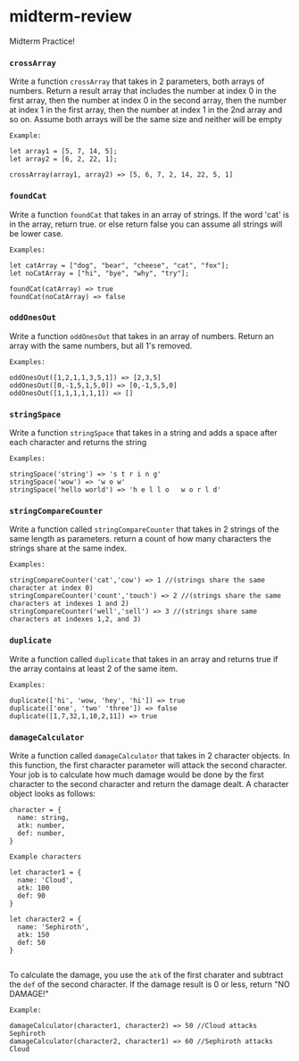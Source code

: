 # midterm-review

Midterm Practice!

### `crossArray`

Write a function `crossArray` that takes in 2 parameters, both arrays of numbers.
Return a result array that includes the number at index 0 in the first array,
then the number at index 0 in the second array, then the number at index 1
in the first array, then the number at index 1 in the 2nd array and so on.
Assume both arrays will be the same size and neither will be empty

```
Example:

let array1 = [5, 7, 14, 5];
let array2 = [6, 2, 22, 1];

crossArray(array1, array2) => [5, 6, 7, 2, 14, 22, 5, 1]
```

### `foundCat`

Write a function `foundCat` that takes in an array of strings.
If the word 'cat' is in the array, return true.  or else return false
you can assume all strings will be lower case.


```
Examples:

let catArray = ["dog", "bear", "cheese", "cat", "fox"];
let noCatArray = ["hi", "bye", "why", "try"];

foundCat(catArray) => true
foundCat(noCatArray) => false
```

### `oddOnesOut`

Write a function `oddOnesOut` that takes in an array of numbers.
Return an array with the same numbers, but all 1's removed.


```
Examples:

oddOnesOut([1,2,1,1,3,5,1]) => [2,3,5]
oddOnesOut([0,-1,5,1,5,0]) => [0,-1,5,5,0]
oddOnesOut([1,1,1,1,1,1]) => []
```

### `stringSpace`

Write a function `stringSpace` that takes in a string and adds a space after each character
and returns the string

```
Examples:

stringSpace('string') => 's t r i n g'
stringSpace('wow') => 'w o w'
stringSpace('hello world') => 'h e l l o   w o r l d'
```

### `stringCompareCounter`

Write a function called `stringCompareCounter` that takes in 2 strings of the same length
as parameters.  return a count of how many characters the strings share at the same index.
```
Examples:

stringCompareCounter('cat','cow') => 1 //(strings share the same character at index 0)
stringCompareCounter('count','touch') => 2 //(strings share the same characters at indexes 1 and 2)
stringCompareCounter('well','sell') => 3 //(strings share same characters at indexes 1,2, and 3)

```

### `duplicate`

Write a function called `duplicate` that takes in an array and returns true if the array 
contains at least 2 of the same item.

```
Examples:

duplicate(['hi', 'wow, 'hey', 'hi']) => true
duplicate(['one', 'two' 'three']) => false
duplicate([1,7,32,1,10,2,11]) => true

```

### `damageCalculator`

Write a function called `damageCalculator` that takes in 2 character objects. 
In this function, the first character parameter will attack the second character.
Your job is to calculate how much damage would be done by the first character to the second character and return the damage dealt.
A character object looks as follows:

```
character = {
  name: string,
  atk: number,
  def: number,
}

Example characters

let character1 = {
  name: 'Cloud',
  atk: 100
  def: 90
}

let character2 = {
  name: 'Sephiroth',
  atk: 150
  def: 50
}


```
To calculate the damage, you use the `atk` of the first charater and subtract the `def` of the second character.
If the damage result is 0 or less, return "NO DAMAGE!"

```
Example:

damageCalculator(character1, character2) => 50 //Cloud attacks Sephiroth
damageCalculator(character2, character1) => 60 //Sephiroth attacks Cloud

```
